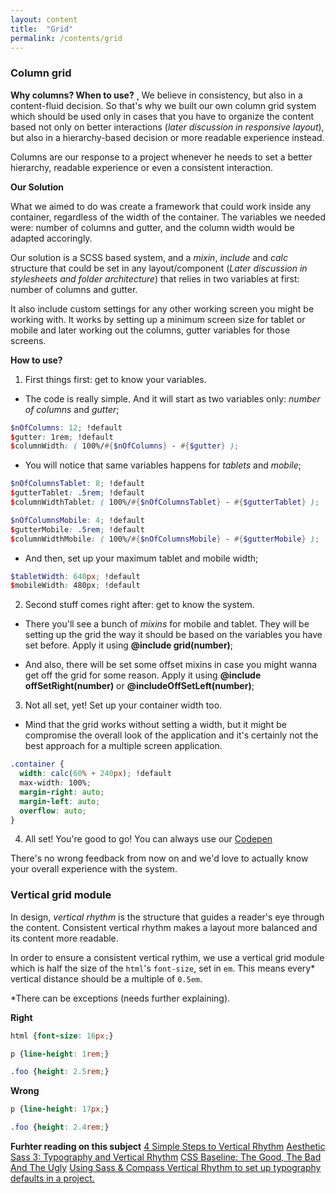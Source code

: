 ```yaml
---
layout: content
title:  "Grid"
permalink: /contents/grid
---
```


### Column grid

**Why columns? When to use?**
˛
We believe in consistency, but also in a content-fluid decision. So that's why we built our own column grid system which should be used only in cases that you have to organize the content based not only on better interactions (_later discussion in responsive layout_), but also in a hierarchy-based decision or more readable experience instead.

Columns are our response to a project whenever he needs to set a better hierarchy, readable experience or even a consistent interaction.

**Our Solution**

What we aimed to do was create a framework that could work inside any container, regardless of the width of the container. The variables we needed were: number of columns and gutter, and the column width would be adapted accoringly.

Our solution is a SCSS based system, and a _mixin_, _include_ and _calc_ structure that could be set in any layout/component (_Later discussion in stylesheets and folder architecture_) that relies in two variables at first: number of columns and gutter.

It also include custom settings for any other working screen you might be working with. It works by setting up a minimum screen size for tablet or mobile and later working out the columns, gutter variables for those screens.  

**How to use?**

1. First things first: get to know your variables.
  * The code is really simple. And it will start as two variables only: _number of columns_ and _gutter_;

  ```scss
  $nOfColumns: 12; !default
  $gutter: 1rem; !default
  $columnWidth: ( 100%/#{$nOfColumns} - #{$gutter} );
  ```

  * You will notice that same variables happens for _tablets_ and _mobile_;

  ```scss
  $nOfColumnsTablet: 8; !default
  $gutterTablet: .5rem; !default
  $columnWidthTablet: ( 100%/#{$nOfColumnsTablet} - #{$gutterTablet} );

  $nOfColumnsMobile: 4; !default
  $gutterMobile: .5rem; !default
  $columnWidthMobile: ( 100%/#{$nOfColumnsMobile} - #{$gutterMobile} );
  ```

  * And then, set up your maximum tablet and mobile width;

  ```scss
  $tabletWidth: 640px; !default
  $mobileWidth: 480px; !default
  ```

2. Second stuff comes right after: get to know the system.
  * There you'll see a bunch of _mixins_ for mobile and tablet. They will be setting up the grid the way it should be based on the variables you have set before. Apply it using **@include grid(number)**;

  * And also, there will be set some offset mixins in case you might wanna get off the grid for some reason. Apply it using **@include offSetRight(number)** or **@includeOffSetLeft(number)**;

3. Not all set, yet! Set up your container width too.
  * Mind that the grid works without setting a width, but it might be compromise the overall look of the application and it's certainly not the best approach for a multiple screen application.

  ```scss
  .container {
    width: calc(60% + 240px); !default
    max-width: 100%;
    margin-right: auto;
    margin-left: auto;
    overflow: auto;
  }
  ```

4. All set! You're good to go!
You can always use our [Codepen](http://codepen.io/flama/pen/jARYpP)

There's no wrong feedback from now on and we'd love to actually know your overall experience with the system.


### Vertical grid module

In design, _vertical rhythm_ is the structure that guides a reader's eye through the content. Consistent vertical rhythm makes a layout more balanced and its content more readable.

In order to ensure a consistent vertical rythim, we use a vertical grid module which is half the size of the `html`'s `font-size`, set in `em`. This means every* vertical distance should be a multiple of `0.5em`.

*There can be exceptions (needs further explaining).

**Right**

```scss
html {font-size: 16px;}

p {line-height: 1rem;}

.foo {height: 2.5rem;}
```

**Wrong**

```scss
p {line-height: 17px;}

.foo {height: 2.4rem;}
```

**Furhter reading on this subject** [4 Simple Steps to Vertical Rhythm](http://typecast.com/blog/4-simple-steps-to-vertical-rhythm) [Aesthetic Sass 3: Typography and Vertical Rhythm](https://scotch.io/tutorials/aesthetic-sass-3-typography-and-vertical-rhythm) [CSS Baseline: The Good, The Bad And The Ugly](https://www.smashingmagazine.com/2012/12/css-baseline-the-good-the-bad-and-the-ugly/) [Using Sass & Compass Vertical Rhythm to set up typography defaults in a project.](https://medium.com/@amlinarev/using-sass-compass-vertical-rhythm-to-set-up-typography-defaults-in-a-project-34fe2f1d2c02#.4qrws1cww)